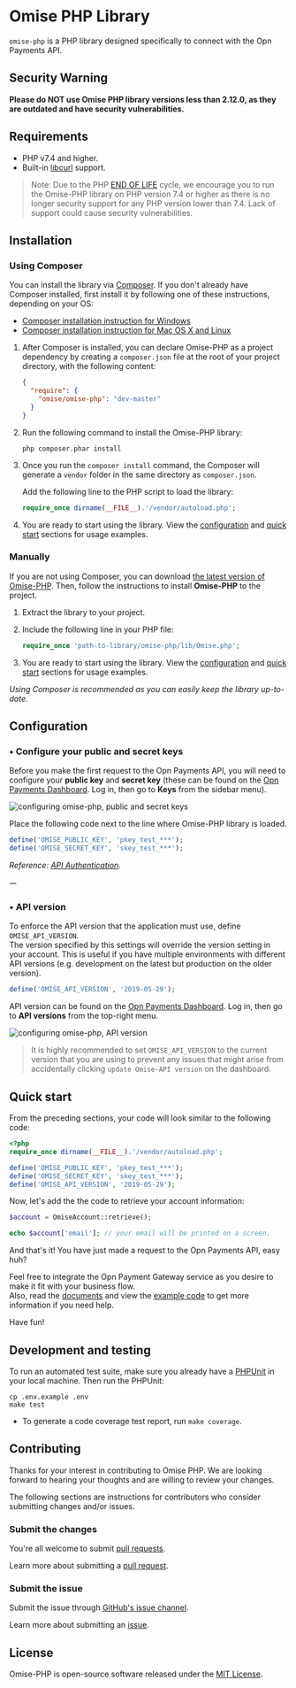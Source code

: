 # Omise PHP Library

`omise-php` is a PHP library designed specifically to connect with the Opn Payments API.

## Security Warning

**Please do NOT use Omise PHP library versions less than 2.12.0, as they are outdated and have security vulnerabilities.**


## Requirements

* PHP v7.4 and higher.
* Built-in [libcurl](http://php.net/manual/en/book.curl.php) support.

> Note: Due to the PHP [END OF LIFE](http://php.net/supported-versions.php) cycle, we encourage you to run the Omise-PHP library on PHP version 7.4 or higher as there is no longer security support for any PHP version lower than 7.4. Lack of support could cause security vulnerabilities.

## Installation

### Using Composer

You can install the library via [Composer](https://getcomposer.org/). If you don't already have Composer installed, first install it by following one of these instructions, depending on your OS:

* [Composer installation instruction for Windows](https://getcomposer.org/doc/00-intro.md#installation-windows)
* [Composer installation instruction for Mac OS X and Linux](https://getcomposer.org/doc/00-intro.md#installation-linux-unix-osx)

1. After Composer is installed, you can declare Omise-PHP as a project dependency by creating a `composer.json` file at the root of your project directory, with the following content:
   
    ```json
    {
      "require": {
        "omise/omise-php": "dev-master"
      }
    }
    ```

2. Run the following command to install the Omise-PHP library:
    ```
    php composer.phar install
    ```

3. Once you run the `composer install` command, the Composer will generate a `vendor` folder in the same directory as `composer.json`.
   
   Add the following line to the PHP script to load the library:

    ```php
    require_once dirname(__FILE__).'/vendor/autoload.php';
    ```

4. You are ready to start using the library. View the [configuration](https://github.com/omise/omise-php#configuration) and [quick start](https://github.com/omise/omise-php#quick-start) sections for usage examples.

### Manually

If you are not using Composer, you can download [the latest version of Omise-PHP](https://github.com/omise/omise-php/archive/v2.18.0.zip).
Then, follow the instructions to install **Omise-PHP** to the project.

1. Extract the library to your project.

2. Include the following line in your PHP file:
   
    ```php
    require_once 'path-to-library/omise-php/lib/Omise.php';
    ```

3. You are ready to start using the library. View the [configuration](https://github.com/omise/omise-php#configuration) and [quick start](https://github.com/omise/omise-php#quick-start) sections for usage examples.

_Using Composer is recommended as you can easily keep the library up-to-date._

## Configuration

### • Configure your public and secret keys

Before you make the first request to the Opn Payments API, you will need to configure your **public key** and **secret key** (these can be found on the [Opn Payments Dashboard](https://dashboard.omise.co). Log in, then go to **Keys** from the sidebar menu).

![configuring omise-php, public and secret keys](https://user-images.githubusercontent.com/2154669/54261954-9eed9e00-459f-11e9-96b1-747061640fab.png)

Place the following code next to the line where Omise-PHP library is loaded.

```php
define('OMISE_PUBLIC_KEY', 'pkey_test_***');
define('OMISE_SECRET_KEY', 'skey_test_***');
```


_Reference: [API Authentication](https://docs.opn.ooo/api-authentication)._

ー

### • API version

To enforce the API version that the application must use, define `OMISE_API_VERSION`.  
The version specified by this settings will override the version setting in your account. This is useful if you have multiple environments with different API versions (e.g. development on the latest but production on the older version).

```php
define('OMISE_API_VERSION', '2019-05-29');
```

API version can be found on the [Opn Payments Dashboard](https://dashboard.omise.co). Log in, then go to **API versions** from the top-right menu.

![configuring omise-php, API version](https://cloud.githubusercontent.com/assets/2154669/24141410/ef0faf46-0e55-11e7-8e25-26e2a6fc403b.png)

> It is highly recommended to set `OMISE_API_VERSION` to the current version that you are using to prevent any issues that might arise from accidentally clicking `update Omise-API version` on the dashboard.

## Quick start

From the preceding sections, your code will look similar to the following code:

```php
<?php
require_once dirname(__FILE__).'/vendor/autoload.php';

define('OMISE_PUBLIC_KEY', 'pkey_test_***');
define('OMISE_SECRET_KEY', 'skey_test_***');
define('OMISE_API_VERSION', '2019-05-29');
```

Now, let's add the the code to retrieve your account information:

```php
$account = OmiseAccount::retrieve();

echo $account['email']; // your email will be printed on a screen.
```

And that's it! You have just made a request to the Opn Payments API, easy huh?

Feel free to integrate the Opn Payment Gateway service as you desire to make it fit with your business flow.  
Also, read the [documents](https://docs.opn.ooo/) and view the [example code](https://github.com/omise/examples/tree/master/php) to get more information if you need help.

Have fun!

## Development and testing

To run an automated test suite, make sure you already have a [PHPUnit](https://phpunit.de) in your local machine.
Then run the PHPUnit:

```ssh
cp .env.example .env
make test
```
- To generate a code coverage test report, run `make coverage`.

## Contributing

Thanks for your interest in contributing to Omise PHP. We are looking forward to hearing your thoughts and are willing to review your changes.

The following sections are instructions for contributors who consider submitting changes and/or issues.

### Submit the changes

You're all welcome to submit [pull requests](https://github.com/omise/omise-php/pulls).

Learn more about submitting a [pull request](https://help.github.com/articles/about-pull-requests).

### Submit the issue

Submit the issue through [GitHub's issue channel](https://github.com/omise/omise-php/issues).

Learn more about submitting an [issue](https://guides.github.com/features/issues).

## License

Omise-PHP is open-source software released under the [MIT License](https://opensource.org/licenses/MIT).
